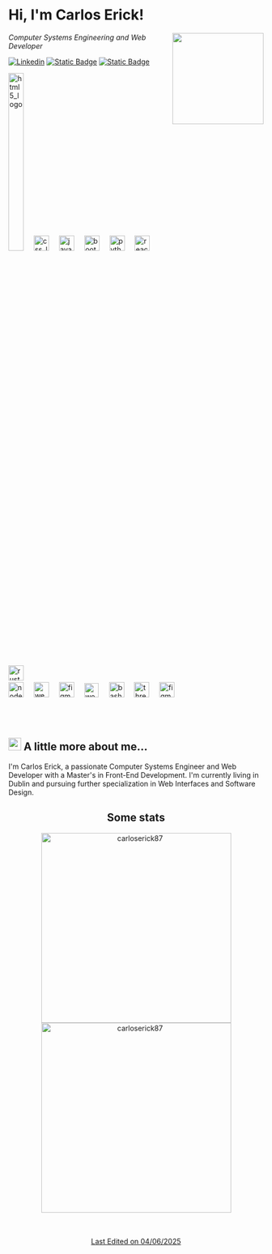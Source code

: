 # Hi, I'm Carlos Erick!



<img align='right' src="https://media.giphy.com/media/v1.Y2lkPTc5MGI3NjExdWx5NnU0MTYzZnMwcmtzYmtmaDdhOTNob2RlNXY1a3VvdnBuaHJ6YiZlcD12MV9pbnRlcm5hbF9naWZfYnlfaWQmY3Q9cw/5eLDrEaRGHegx2FeF2/giphy.gif"  width="180" height="180">
<p><em>Computer Systems Engineering and Web Developer</em></p>

[![Linkedin](https://img.shields.io/badge/-Carlos_Erick-blue?style=flat&logo=Linkedin&logoColor=white)](https://linkedin.com/in/carloserickdev)
[![Static Badge](https://img.shields.io/badge/Carlos_Erick-red?style=flat&logo=Gmail&logoColor=rgb(255%2C255%2C255)&color=red)](mailto:ing.carloserick87@gmail.com)
[![Static Badge](https://img.shields.io/badge/Carlos_Erick-black?style=flat&logoColor=rgb(255%2C255%2C255)&label=Web&labelColor=rgb(84%2C81%2C81)&color=black)](https://www.carloserickdev.com/)

<div align="left">
  <img src="https://cdn.jsdelivr.net/gh/devicons/devicon/icons/html5/html5-original.svg" height="30%" width="30" alt="html5_logo">
     <img width="12" />
  <img src="https://coywolf.com/wp-content/uploads/2024/11/purple-css-logo.webp" height="30" width="30" alt="css_logo"  />
     <img width="12" />
  <img src="https://cdn.jsdelivr.net/gh/devicons/devicon/icons/javascript/javascript-original.svg" height="30" width="30" alt="javascript_logo"  />
     <img width="12" />
  <img src="https://cdn.jsdelivr.net/gh/devicons/devicon@latest/icons/bootstrap/bootstrap-original.svg" height="30" width="30" alt="bootstrap_logo"  />
     <img width="12" />
  <img src="https://cdn.jsdelivr.net/gh/devicons/devicon/icons/python/python-original.svg" height="30" width="30" alt="python_logo"  />
     <img width="12" />
  <img src="https://cdn.jsdelivr.net/gh/devicons/devicon/icons/react/react-original.svg" height="30" width="30" alt="react_logo"  />
     <img width="12" />
  <img src="https://github.com/lecepin/rust-logo/raw/main/images/1659961579952.png" height="30" width="30" alt="rust_logo"  />
     <img width="12">
     <br>
  <img src="https://icongr.am/devicon/nodejs-original.svg?size=128&color=currentColor" height="30" width="30" alt="nodejs_logo"  />
     <img width="12" />
  <img src="https://icongr.am/devicon/webpack-original.svg?size=128&color=currentColor" height="30" width="30" alt="webpack_logo"  />
     <img width="12">
  <img src="https://img.icons8.com/?size=100&id=zfHRZ6i1Wg0U&format=png&color=000000"  height="30" width="30"  alt="figma_logo" />
     <img width="12">
  <img src="https://upload.wikimedia.org/wikipedia/commons/thumb/9/98/WordPress_blue_logo.svg/512px-WordPress_blue_logo.svg.png" height="28" width="28" alt="wordpress_logo" />
     <img width="13">
  <img src="https://img.icons8.com/?size=100&id=8gWOBXY72Osj&format=png&color=000000" height="30" width="30" alt="bash_logo"  />
    <img width="12" />
  <img src="https://canada1.discourse-cdn.com/flex035/uploads/threejs/original/2X/b/be2f75f72751c11cbe1593c69a99a52900bf12cb.svg" height="30" width="30" alt="threejs_logo"  />
   <img width="12">
  <img src="https://cdn.jsdelivr.net/gh/devicons/devicon@latest/icons/vuejs/vuejs-original.svg" height="30" width="30"  alt="figma_logo" />
    
</div>
 
          


<br><br>
## <img src="https://media2.giphy.com/media/QssGEmpkyEOhBCb7e1/giphy.gif?cid=ecf05e47a0n3gi1bfqntqmob8g9aid1oyj2wr3ds3mg700bl&rid=giphy.gif" width ="25"> A little more about me...
I'm Carlos Erick, a passionate Computer Systems Engineer and Web Developer with a Master's in Front-End Development. I'm currently living in Dublin and pursuing further specialization in Web Interfaces and Software Design.

<h2 align="center">Some stats</h2>
  <div align="center">

  <a href="https://github.com/carloserick87/">
  <img src="https://github-readme-stats.vercel.app/api?username=carloserick87&theme=dark&show_icons=true&hide_border=true&count_private=true"  width="375"   alt="carloserick87"/>
  <img src="https://github-readme-stats.vercel.app/api/top-langs/?username=carloserick87&theme=dark&show_icons=true&hide_border=true&layout=compact" width="375"   alt="carloserick87"/>

  <br><br>
   Last Edited on 04/06/2025

